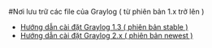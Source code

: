 #Nơi lưu trữ các file của Graylog ( từ phiên bản 1.x trở lên )
 -  [Hướng dẫn cài đặt Graylog 1.3 ( phiên bản stable )](https://github.com/hocchudong/ghichep-graylog/blob/master/graylog/Install-graylogv1.x.md)
 -  [Hướng dẫn cài đặt Graylog 2.x ( phiên bản newest )]()
